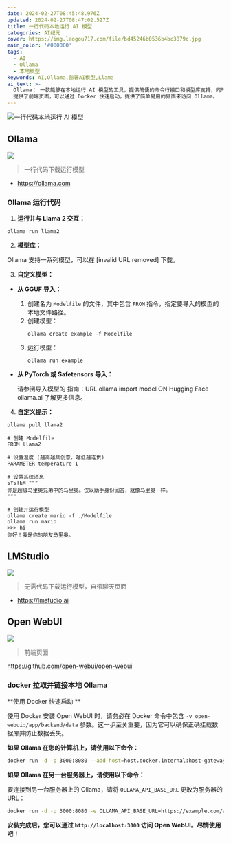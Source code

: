 ```yaml
---
date: 2024-02-27T08:45:48.976Z
updated: 2024-02-27T08:47:02.527Z
title: 一行代码本地运行 AI 模型
categories: AI纪元
cover: https://img.laogou717.com/file/bd45246b0536b4bc3879c.jpg
main_color: '#000000'
tags:
  - AI
  - Ollama
  - 本地模型
keywords: AI,Ollama,部署AI模型,Llama
ai_text: >-
  Ollama： 一款能够在本地运行 AI 模型的工具，提供简便的命令行接口和模型库支持，同时支持自定义模型和提示。 LMStudio： 一款无需代码即可下载运行模型的工具，拥有自带聊天页面，用户可以直接进行交互。 Open WebUI：
  提供了前端页面，可以通过 Docker 快速启动，提供了简单易用的界面来访问 Ollama。
---
```



![一行代码本地运行 AI 模型](https://cdn.jsdelivr.net/gh/laogou717/IMG@main/LAOGOU/%E6%9C%AA%E6%A0%87%E9%A2%98-1.png)

## Ollama 

![](https://cdn.jsdelivr.net/gh/laogou717/IMG@main/LAOGOU/20240227163844.png)

>一行代码下载运行模型

- https://ollama.com

### Ollama 运行代码

1. **运行并与 Llama 2 交互：**

```
ollama run llama2
```

2. **模型库：**

Ollama 支持一系列模型，可以在 [invalid URL removed] 下载。

3. **自定义模型：**

* **从 GGUF 导入：**

    1. 创建名为 `Modelfile` 的文件，其中包含 `FROM` 指令，指定要导入的模型的本地文件路径。
    2. 创建模型：
        ```
        ollama create example -f Modelfile
        ```
    3. 运行模型：
        ```
        ollama run example
        ```

* **从 PyTorch 或 Safetensors 导入：**

    请参阅导入模型的 指南：URL ollama import model ON Hugging Face ollama.ai 了解更多信息。

4. **自定义提示：**

```
ollama pull llama2

# 创建 Modelfile
FROM llama2

# 设置温度 (越高越具创意，越低越连贯)
PARAMETER temperature 1

# 设置系统消息
SYSTEM """
你是超级马里奥兄弟中的马里奥。仅以助手身份回答，就像马里奥一样。
"""

# 创建并运行模型
ollama create mario -f ./Modelfile
ollama run mario
>>> hi
你好！我是你的朋友马里奥。
```

  
## LMStudio

![](https://cdn.jsdelivr.net/gh/laogou717/IMG@main/LAOGOU/20240227163401.png)

>无需代码下载运行模型，自带聊天页面

- https://lmstudio.ai



## Open WebUI 

![](https://cdn.jsdelivr.net/gh/laogou717/IMG@main/LAOGOU/20240227164346.png)

> 前端页面

https://github.com/open-webui/open-webui


### docker 拉取并链接本地 Ollama

 **使用 Docker 快速启动 **


使用 Docker 安装 Open WebUI 时，请务必在 Docker 命令中包含 `-v open-webui:/app/backend/data` 参数。这一步至关重要，因为它可以确保正确挂载数据库并防止数据丢失。

**如果 Ollama 在您的计算机上，请使用以下命令：**

```bash
docker run -d -p 3000:8080 --add-host=host.docker.internal:host-gateway -v open-webui:/app/backend/data --name open-webui --restart always ghcr.io/open-webui/open-webui:main
```

**如果 Ollama 在另一台服务器上，请使用以下命令：**

要连接到另一台服务器上的 Ollama，请将 `OLLAMA_API_BASE_URL` 更改为服务器的 URL：

```bash
docker run -d -p 3000:8080 -e OLLAMA_API_BASE_URL=https://example.com/api -v open-webui:/app/backend/data --name open-webui --restart always ghcr.io/open-webui/open-webui:main
```

**安装完成后，您可以通过 `http://localhost:3000` 访问 Open WebUI。尽情使用吧！**